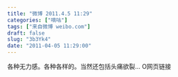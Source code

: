 ```yaml
---
title: "微博 2011.4.5 11:29"
categories: ["嘀咕"]
tags: ["来自微博 weibo.com"]
draft: false
slug: "3b3Yk4"
date: "2011-04-05 11:29:00"
---
```


<p>各种无力感。各种各样的。当然还包括头痛欲裂… O网页链接 ​​​​</p>
